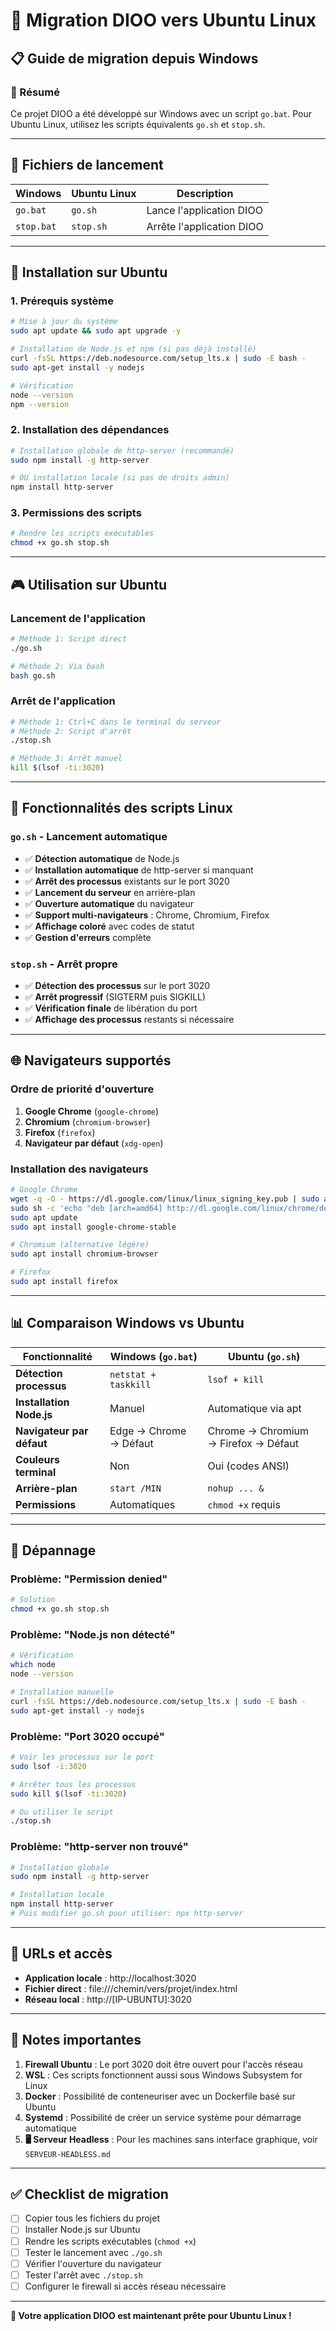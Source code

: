 # 🐧 Migration DIOO vers Ubuntu Linux

## 📋 Guide de migration depuis Windows

### **🎯 Résumé**
Ce projet DIOO a été développé sur Windows avec un script `go.bat`. Pour Ubuntu Linux, utilisez les scripts équivalents `go.sh` et `stop.sh`.

---

## **📁 Fichiers de lancement**

| Windows | Ubuntu Linux | Description |
|---------|--------------|-------------|
| `go.bat` | `go.sh` | Lance l'application DIOO |
| `stop.bat` | `stop.sh` | Arrête l'application DIOO |

---

## **🚀 Installation sur Ubuntu**

### **1. Prérequis système**
```bash
# Mise à jour du système
sudo apt update && sudo apt upgrade -y

# Installation de Node.js et npm (si pas déjà installé)
curl -fsSL https://deb.nodesource.com/setup_lts.x | sudo -E bash -
sudo apt-get install -y nodejs

# Vérification
node --version
npm --version
```

### **2. Installation des dépendances**
```bash
# Installation globale de http-server (recommandé)
sudo npm install -g http-server

# OU installation locale (si pas de droits admin)
npm install http-server
```

### **3. Permissions des scripts**
```bash
# Rendre les scripts exécutables
chmod +x go.sh stop.sh
```

---

## **🎮 Utilisation sur Ubuntu**

### **Lancement de l'application**
```bash
# Méthode 1: Script direct
./go.sh

# Méthode 2: Via bash
bash go.sh
```

### **Arrêt de l'application**
```bash
# Méthode 1: Ctrl+C dans le terminal du serveur
# Méthode 2: Script d'arrêt
./stop.sh

# Méthode 3: Arrêt manuel
kill $(lsof -ti:3020)
```

---

## **🔧 Fonctionnalités des scripts Linux**

### **`go.sh` - Lancement automatique**
- ✅ **Détection automatique** de Node.js
- ✅ **Installation automatique** de http-server si manquant
- ✅ **Arrêt des processus** existants sur le port 3020
- ✅ **Lancement du serveur** en arrière-plan
- ✅ **Ouverture automatique** du navigateur
- ✅ **Support multi-navigateurs** : Chrome, Chromium, Firefox
- ✅ **Affichage coloré** avec codes de statut
- ✅ **Gestion d'erreurs** complète

### **`stop.sh` - Arrêt propre**
- ✅ **Détection des processus** sur le port 3020
- ✅ **Arrêt progressif** (SIGTERM puis SIGKILL)
- ✅ **Vérification finale** de libération du port
- ✅ **Affichage des processus** restants si nécessaire

---

## **🌐 Navigateurs supportés**

### **Ordre de priorité d'ouverture**
1. **Google Chrome** (`google-chrome`)
2. **Chromium** (`chromium-browser`)
3. **Firefox** (`firefox`)
4. **Navigateur par défaut** (`xdg-open`)

### **Installation des navigateurs**
```bash
# Google Chrome
wget -q -O - https://dl.google.com/linux/linux_signing_key.pub | sudo apt-key add -
sudo sh -c 'echo "deb [arch=amd64] http://dl.google.com/linux/chrome/deb/ stable main" >> /etc/apt/sources.list.d/google-chrome.list'
sudo apt update
sudo apt install google-chrome-stable

# Chromium (alternative légère)
sudo apt install chromium-browser

# Firefox
sudo apt install firefox
```

---

## **📊 Comparaison Windows vs Ubuntu**

| Fonctionnalité | Windows (`go.bat`) | Ubuntu (`go.sh`) |
|----------------|-------------------|------------------|
| **Détection processus** | `netstat + taskkill` | `lsof + kill` |
| **Installation Node.js** | Manuel | Automatique via apt |
| **Navigateur par défaut** | Edge → Chrome → Défaut | Chrome → Chromium → Firefox → Défaut |
| **Couleurs terminal** | Non | Oui (codes ANSI) |
| **Arrière-plan** | `start /MIN` | `nohup ... &` |
| **Permissions** | Automatiques | `chmod +x` requis |

---

## **🐛 Dépannage**

### **Problème: "Permission denied"**
```bash
# Solution
chmod +x go.sh stop.sh
```

### **Problème: "Node.js non détecté"**
```bash
# Vérification
which node
node --version

# Installation manuelle
curl -fsSL https://deb.nodesource.com/setup_lts.x | sudo -E bash -
sudo apt-get install -y nodejs
```

### **Problème: "Port 3020 occupé"**
```bash
# Voir les processus sur le port
sudo lsof -i:3020

# Arrêter tous les processus
sudo kill $(lsof -ti:3020)

# Ou utiliser le script
./stop.sh
```

### **Problème: "http-server non trouvé"**
```bash
# Installation globale
sudo npm install -g http-server

# Installation locale
npm install http-server
# Puis modifier go.sh pour utiliser: npx http-server
```

---

## **🔗 URLs et accès**

- **Application locale** : http://localhost:3020
- **Fichier direct** : file:///chemin/vers/projet/index.html
- **Réseau local** : http://[IP-UBUNTU]:3020

---

## **📝 Notes importantes**

1. **Firewall Ubuntu** : Le port 3020 doit être ouvert pour l'accès réseau
2. **WSL** : Ces scripts fonctionnent aussi sous Windows Subsystem for Linux
3. **Docker** : Possibilité de conteneuriser avec un Dockerfile basé sur Ubuntu
4. **Systemd** : Possibilité de créer un service système pour démarrage automatique
5. **🖥️ Serveur Headless** : Pour les machines sans interface graphique, voir `SERVEUR-HEADLESS.md`

---

## **✅ Checklist de migration**

- [ ] Copier tous les fichiers du projet
- [ ] Installer Node.js sur Ubuntu
- [ ] Rendre les scripts exécutables (`chmod +x`)
- [ ] Tester le lancement avec `./go.sh`
- [ ] Vérifier l'ouverture du navigateur
- [ ] Tester l'arrêt avec `./stop.sh`
- [ ] Configurer le firewall si accès réseau nécessaire

---

**🎉 Votre application DIOO est maintenant prête pour Ubuntu Linux !**